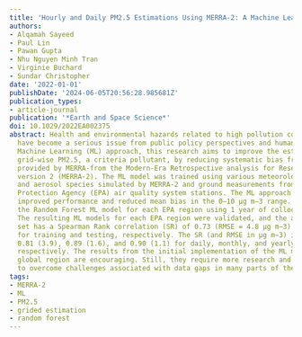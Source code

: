 ```yaml
---
title: 'Hourly and Daily PM2.5 Estimations Using MERRA-2: A Machine Learning Approach'
authors:
- Alqamah Sayeed
- Paul Lin
- Pawan Gupta
- Nhu Nguyen Minh Tran
- Virginie Buchard
- Sundar Christopher
date: '2022-01-01'
publishDate: '2024-06-05T20:56:28.985681Z'
publication_types:
- article-journal
publication: '*Earth and Space Science*'
doi: 10.1029/2022EA002375
abstract: Health and environmental hazards related to high pollution concentrations
  have become a serious issue from public policy perspectives and human health. Using
  Machine Learning (ML) approach, this research aims to improve the estimation of
  grid-wise PM2.5, a criteria pollutant, by reducing systematic bias from speciation
  provided by MERRA-from the Modern-Era Retrospective analysis for Research and Applications
  version 2 (MERRA-2). The ML model was trained using various meteorological parameters
  and aerosol species simulated by MERRA-2 and ground measurements from Environmental
  Protection Agency (EPA) air quality system stations. The ML approach significantly
  improved performance and reduced mean bias in the 0–10 μg m−3 range. We also used
  the Random Forest ML model for each EPA region using 1 year of collocated data sets.
  The resulting ML models for each EPA region were validated, and the aggregate data
  set has a Spearman Rank correlation (SR) of 0.73 (RMSE = 4.8 μg m−3) and 0.69 (RMSE = 5.8 μg m−3)
  for training and testing, respectively. The SR (and RMSE in μg m−3) increased to
  0.81 (3.9), 0.89 (1.6), and 0.90 (1.1) for daily, monthly, and yearly averages,
  respectively. The results from the initial implementation of the ML model for the
  global region are encouraging. Still, they require more research and development
  to overcome challenges associated with data gaps in many parts of the world.
tags:
- MERRA-2
- ML
- PM2.5
- grided estimation
- random forest
---
```

